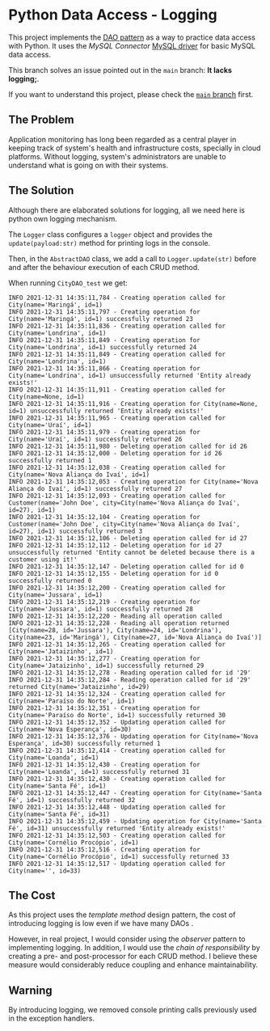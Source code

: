 # Python Data Access - Logging
This project implements the [DAO pattern](http://www.corej2eepatterns.com/DataAccessObject.htm) as a way to practice data access with Python. It uses the _MySQL Connector_ [MySQL driver](https://www.w3schools.com/python/python_mysql_getstarted.asp) for basic MySQL data access.

This branch solves an issue pointed out in the `main` branch: **It lacks logging;**.

If you want to understand this project, please check the [`main` branch](https://github.com/gabrielcostasilva/python-data-access) first.

## The Problem
Application monitoring has long been regarded as a central player in keeping track of system's health and infrastructure costs, specially in cloud platforms. Without logging, system's administrators are unable to understand what is going on with their systems. 

## The Solution
Although there are elaborated solutions for logging, all we need here is python own logging mechanism.

The `Logger` class configures a `logger` object and provides the `update(payload:str)` method for printing logs in the console. 

Then, in the `AbstractDAO` class, we add a call to `Logger.update(str)` before and after the behaviour execution of each CRUD method.

When running `CityDAO_test` we get:

```
INFO 2021-12-31 14:35:11,784 - Creating operation called for City(name='Maringá', id=1)
INFO 2021-12-31 14:35:11,797 - Creating operation for City(name='Maringá', id=1) successfully returned 23
INFO 2021-12-31 14:35:11,836 - Creating operation called for City(name='Londrina', id=1)
INFO 2021-12-31 14:35:11,849 - Creating operation for City(name='Londrina', id=1) successfully returned 24
INFO 2021-12-31 14:35:11,849 - Creating operation called for City(name='Londrina', id=1)
INFO 2021-12-31 14:35:11,866 - Creating operation for City(name='Londrina', id=1) unsuccessfully returned 'Entity already exists!'
INFO 2021-12-31 14:35:11,911 - Creating operation called for City(name=None, id=1)
INFO 2021-12-31 14:35:11,916 - Creating operation for City(name=None, id=1) unsuccessfully returned 'Entity already exists!'
INFO 2021-12-31 14:35:11,965 - Creating operation called for City(name='Uraí', id=1)
INFO 2021-12-31 14:35:11,979 - Creating operation for City(name='Uraí', id=1) successfully returned 26
INFO 2021-12-31 14:35:11,980 - Deleting operation called for id 26
INFO 2021-12-31 14:35:12,000 - Deleting operation for id 26 successfully returned 1
INFO 2021-12-31 14:35:12,038 - Creating operation called for City(name='Nova Aliança do Ivaí', id=1)
INFO 2021-12-31 14:35:12,053 - Creating operation for City(name='Nova Aliança do Ivaí', id=1) successfully returned 27
INFO 2021-12-31 14:35:12,093 - Creating operation called for Customer(name='John Doe', city=City(name='Nova Aliança do Ivaí', id=27), id=1)
INFO 2021-12-31 14:35:12,104 - Creating operation for Customer(name='John Doe', city=City(name='Nova Aliança do Ivaí', id=27), id=1) successfully returned 3
INFO 2021-12-31 14:35:12,106 - Deleting operation called for id 27
INFO 2021-12-31 14:35:12,112 - Deleting operation for id 27 unsuccessfully returned 'Entity cannot be deleted because there is a customer using it!'
INFO 2021-12-31 14:35:12,147 - Deleting operation called for id 0
INFO 2021-12-31 14:35:12,155 - Deleting operation for id 0 successfully returned 0
INFO 2021-12-31 14:35:12,200 - Creating operation called for City(name='Jussara', id=1)
INFO 2021-12-31 14:35:12,219 - Creating operation for City(name='Jussara', id=1) successfully returned 28
INFO 2021-12-31 14:35:12,220 - Reading all operation called
INFO 2021-12-31 14:35:12,228 - Reading all operation returned [City(name=28, id='Jussara'), City(name=24, id='Londrina'), City(name=23, id='Maringá'), City(name=27, id='Nova Aliança do Ivaí')]
INFO 2021-12-31 14:35:12,265 - Creating operation called for City(name='Jataizinho', id=1)
INFO 2021-12-31 14:35:12,277 - Creating operation for City(name='Jataizinho', id=1) successfully returned 29
INFO 2021-12-31 14:35:12,278 - Reading operation called for id '29'
INFO 2021-12-31 14:35:12,284 - Reading operation called for id '29' returned City(name='Jataizinho', id=29)
INFO 2021-12-31 14:35:12,324 - Creating operation called for City(name='Paraíso do Norte', id=1)
INFO 2021-12-31 14:35:12,351 - Creating operation for City(name='Paraíso do Norte', id=1) successfully returned 30
INFO 2021-12-31 14:35:12,352 - Updating operation called for City(name='Nova Esperança', id=30)
INFO 2021-12-31 14:35:12,376 - Updating operation for City(name='Nova Esperança', id=30) successfully returned 1
INFO 2021-12-31 14:35:12,414 - Creating operation called for City(name='Loanda', id=1)
INFO 2021-12-31 14:35:12,430 - Creating operation for City(name='Loanda', id=1) successfully returned 31
INFO 2021-12-31 14:35:12,430 - Creating operation called for City(name='Santa Fé', id=1)
INFO 2021-12-31 14:35:12,447 - Creating operation for City(name='Santa Fé', id=1) successfully returned 32
INFO 2021-12-31 14:35:12,448 - Updating operation called for City(name='Santa Fé', id=31)
INFO 2021-12-31 14:35:12,459 - Updating operation for City(name='Santa Fé', id=31) unsuccessfully returned 'Entity already exists!'
INFO 2021-12-31 14:35:12,503 - Creating operation called for City(name='Cornélio Procópio', id=1)
INFO 2021-12-31 14:35:12,516 - Creating operation for City(name='Cornélio Procópio', id=1) successfully returned 33
INFO 2021-12-31 14:35:12,517 - Updating operation called for City(name='', id=33)
```

## The Cost
As this project uses the _template method_ design pattern, the cost of introducing logging is low even if we have many DAOs . 

However, in  real project, I would consider using the _observer_ pattern to implementing logging. In addition, I would use the _chain of responsibility_ by creating a pre- and post-processor for each CRUD method. I believe these measure would considerably reduce coupling and enhance maintainability.


## Warning
By introducing logging, we removed console printing calls previously used in the exception handlers.


